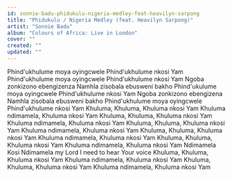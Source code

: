 ```yaml
---
id: sonnie-badu-phidukulu-nigeria-medley-feat-heavilyn-sarpong
title: "Phidukulu / Nigeria Medley (feat. Heavilyn Sarpong)"
artist: "Sonnie Badu"
album: "Colours of Africa: Live in London"
cover: ""
created: ""
updated: ""
---
```


Phind'ukhulume moya oyingcwele
Phind'ukhulume nkosi Yam
Phind'ukhulume moya oyingcwele
Phind'ukhulume nkosi Yam
Ngoba zonkizono ebengizenza
Namhla zisobala ebusweni bakho
Phind'ukulume moya oyingcwele
Phind'ukhulume nkosi Yam
Ngoba zonkizono ebengizena
Namhla zisobala ebusweni bakho
Phind'ukhulume moya oyingcwele
Phind'ukhulume nkosi Yam
Khuluma, Khuluma, Khuluma nkosi Yam
Khuluma ndimamela, Khuluma nkosi Yam
Khuluma, Khuluma, Khuluma nkosi Yam
Khuluma ndimamela, Khuluma nkosi Yam
Khuluma, Khuluma, Khuluma nkosi Yam
Khuluma ndimamela, Khuluma nkosi Yam
Khuluma, Khuluma, Khuluma nkosi Yam
Khuluma ndimamela, Khuluma nkosi Yam
Khuluma, Khuluma, Khuluma nkosi Yam
Khuluma ndimamela, Khuluma nkosi Yam
Ndimamela Kosi
Ndimamela my Lord
I need to hear Your voice
Khuluma, Khuluma, Khuluma nkosi Yam
Khuluma ndimamela, Khuluma nkosi Yam
Khuluma, Khuluma, Khuluma nkosi Yam
Khuluma ndimamela, Khuluma nkosi Yam